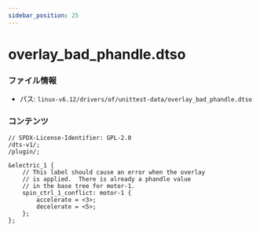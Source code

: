 ```yaml
---
sidebar_position: 25
---
```

# overlay_bad_phandle.dtso

### ファイル情報

- パス: `linux-v6.12/drivers/of/unittest-data/overlay_bad_phandle.dtso`

### コンテンツ

```dtso
// SPDX-License-Identifier: GPL-2.0
/dts-v1/;
/plugin/;

&electric_1 {
	// This label should cause an error when the overlay
	// is applied.  There is already a phandle value
	// in the base tree for motor-1.
	spin_ctrl_1_conflict: motor-1 {
		accelerate = <3>;
		decelerate = <5>;
	};
};

```
